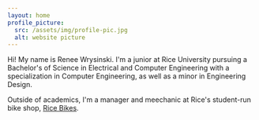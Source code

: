 ```yaml
---
layout: home
profile_picture:
  src: /assets/img/profile-pic.jpg
  alt: website picture
---
```


  Hi! My name is Renee Wrysinski. I'm a junior at Rice University pursuing a Bachelor's of Science in Electrical and Computer Engineering with a specialization in Computer Engineering, as well as a minor in Engineering Design.

  Outside of academics, I'm a manager and meechanic at Rice's student-run bike shop, [Rice Bikes](https://www.ricebikes.com/).
